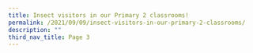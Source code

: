 ```yaml
---
title: Insect visitors in our Primary 2 classrooms!
permalink: /2021/09/09/insect-visitors-in-our-primary-2-classrooms/
description: ""
third_nav_title: Page 3
---
```

